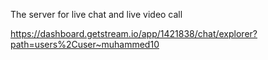  The server for live chat and live video call

 https://dashboard.getstream.io/app/1421838/chat/explorer?path=users%2Cuser~muhammed10